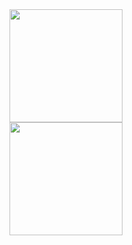 <div id="header" align="left">
    <img src="https://firebasestorage.googleapis.com/v0/b/lasc-website-9aeeb.appspot.com/o/2023%20LASC%20Patch.png?alt=media&token=9e6a2543-c04a-4dd9-a458-73da0c1a8fd5" width="200"/>  
</div>

<div id="header2" align="left">
    <img src="https://drive.google.com/file/d/1Q7jR9Ub7WzigPl93GT0e7lEyUfFvVxfU/view?usp=sharing" width="200"/>  
</div>


